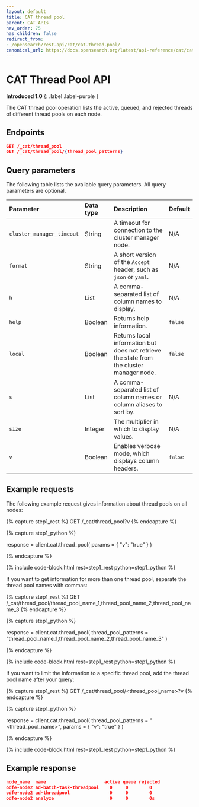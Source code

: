 ```yaml
---
layout: default
title: CAT thread pool
parent: CAT APIs
nav_order: 75
has_children: false
redirect_from:
- /opensearch/rest-api/cat/cat-thread-pool/
canonical_url: https://docs.opensearch.org/latest/api-reference/cat/cat-thread-pool/
---
```


# CAT Thread Pool API
**Introduced 1.0**
{: .label .label-purple }

The CAT thread pool operation lists the active, queued, and rejected threads of different thread pools on each node.


<!-- spec_insert_start
api: cat.thread_pool
component: endpoints
-->
## Endpoints
```json
GET /_cat/thread_pool
GET /_cat/thread_pool/{thread_pool_patterns}
```
<!-- spec_insert_end -->


<!-- spec_insert_start
api: cat.thread_pool
component: query_parameters
columns: Parameter, Data type, Description, Default
include_deprecated: false
-->
## Query parameters

The following table lists the available query parameters. All query parameters are optional.

| Parameter | Data type | Description | Default |
| :--- | :--- | :--- | :--- |
| `cluster_manager_timeout` | String | A timeout for connection to the cluster manager node. | N/A |
| `format` | String | A short version of the `Accept` header, such as `json` or `yaml`. | N/A |
| `h` | List | A comma-separated list of column names to display. | N/A |
| `help` | Boolean | Returns help information. | `false` |
| `local` | Boolean | Returns local information but does not retrieve the state from the cluster manager node. | `false` |
| `s` | List | A comma-separated list of column names or column aliases to sort by. | N/A |
| `size` | Integer | The multiplier in which to display values. | N/A |
| `v` | Boolean | Enables verbose mode, which displays column headers. | `false` |

<!-- spec_insert_end -->

## Example requests

The following example request gives information about thread pools on all nodes:

<!-- spec_insert_start
component: example_code
rest: GET /_cat/thread_pool?v
-->
{% capture step1_rest %}
GET /_cat/thread_pool?v
{% endcapture %}

{% capture step1_python %}


response = client.cat.thread_pool(
  params = { "v": "true" }
)

{% endcapture %}

{% include code-block.html
    rest=step1_rest
    python=step1_python %}
<!-- spec_insert_end -->

If you want to get information for more than one thread pool, separate the thread pool names with commas:

<!-- spec_insert_start
component: example_code
rest: GET /_cat/thread_pool/thread_pool_name_1,thread_pool_name_2,thread_pool_name_3
-->
{% capture step1_rest %}
GET /_cat/thread_pool/thread_pool_name_1,thread_pool_name_2,thread_pool_name_3
{% endcapture %}

{% capture step1_python %}


response = client.cat.thread_pool(
  thread_pool_patterns = "thread_pool_name_1,thread_pool_name_2,thread_pool_name_3"
)

{% endcapture %}

{% include code-block.html
    rest=step1_rest
    python=step1_python %}
<!-- spec_insert_end -->

If you want to limit the information to a specific thread pool, add the thread pool name after your query:

<!-- spec_insert_start
component: example_code
rest: GET /_cat/thread_pool/<thread_pool_name>?v
-->
{% capture step1_rest %}
GET /_cat/thread_pool/<thread_pool_name>?v
{% endcapture %}

{% capture step1_python %}


response = client.cat.thread_pool(
  thread_pool_patterns = "<thread_pool_name>",
  params = { "v": "true" }
)

{% endcapture %}

{% include code-block.html
    rest=step1_rest
    python=step1_python %}
<!-- spec_insert_end -->


## Example response

```json
node_name  name                      active queue rejected
odfe-node2 ad-batch-task-threadpool    0     0        0
odfe-node2 ad-threadpool               0     0        0
odfe-node2 analyze                     0     0        0s
```
